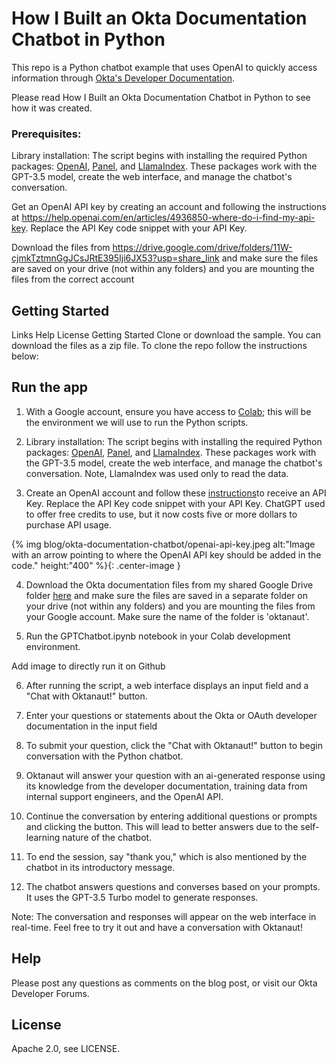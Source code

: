 # How I Built an Okta Documentation Chatbot in Python

This repo is a Python chatbot example that uses OpenAI to quickly access information through [Okta's Developer Documentation](https://developer.okta.com). 

Please read How I Built an Okta Documentation Chatbot in Python to see how it was created.

### Prerequisites:

Library installation: The script begins with installing the required Python packages: [OpenAI](https://pypi.org/project/openai/), [Panel](https://panel.holoviz.org/getting_started/installation.html), and [LlamaIndex](https://pypi.org/project/llama-index/). These packages work with the GPT-3.5 model, create the web interface, and manage the chatbot's conversation.

Get an OpenAI API key by creating an account and following the instructions at https://help.openai.com/en/articles/4936850-where-do-i-find-my-api-key. Replace the API Key code snippet with your API Key.

Download the files from https://drive.google.com/drive/folders/11W-cjmkTztmnGgJCsJRtE395Iji6JX53?usp=share_link and make sure the files are saved on your drive (not within any folders) and you are mounting the files from the correct account

## Getting Started
Links
Help
License
Getting Started
Clone or download the sample. You can download the files as a zip file. To clone the repo follow the instructions below:

## Run the app
1. With a Google account, ensure you have access to [Colab](https://colab.google/); this will be the environment we will use to run the Python scripts. 
2. Library installation: The script begins with installing the required Python packages: [OpenAI](https://pypi.org/project/openai/), [Panel](https://panel.holoviz.org/getting_started/installation.html), and [LlamaIndex](https://pypi.org/project/llama-index/). These packages work with the GPT-3.5 model, create the web interface, and manage the chatbot's conversation. Note, LlamaIndex was used only to read the data.

3. Create an OpenAI account and follow these [instructions](https://help.openai.com/en/articles/4936850-where-do-i-find-my-api-key)to receive an API Key. Replace the API Key code snippet with your API Key. ChatGPT used to offer free credits to use, but it now costs five or more dollars to purchase API usage.

{% img blog/okta-documentation-chatbot/openai-api-key.jpeg alt:"Image with an arrow pointing to where the OpenAI API key should be added in the code." height:"400" %}{: .center-image }

4. Download the Okta documentation files from my shared Google Drive folder [here](https://drive.google.com/drive/folders/11W-cjmkTztmnGgJCsJRtE395Iji6JX53?usp=share_link) and make sure the files are saved in a 
 separate folder on your drive (not within any folders) and you are mounting the files from your Google account. Make sure the name of the folder is 'oktanaut'.

5. Run the GPTChatbot.ipynb notebook in your Colab development environment.

Add image to directly run it on Github

6. After running the script, a web interface displays an input field and a "Chat with Oktanaut!" button.

7. Enter your questions or statements about the Okta or OAuth developer documentation in the input field

8. To submit your question, click the "Chat with Oktanaut!" button to begin conversation with the Python chatbot.

9. Oktanaut will answer your question with an ai-generated response using its knowledge from the developer documentation, training data from internal support engineers, and the OpenAI API.

10. Continue the conversation by entering additional questions or prompts and clicking the button. This will lead to better answers due to the self-learning nature of the chatbot.

11. To end the session, say "thank you," which is also mentioned by the chatbot in its introductory message.

12. The chatbot answers questions and converses based on your prompts. It uses the GPT-3.5 Turbo model to generate responses.

Note: The conversation and responses will appear on the web interface in real-time. Feel free to try it out and have a conversation with Oktanaut!


## Help
Please post any questions as comments on the blog post, or visit our Okta Developer Forums.

## License
Apache 2.0, see LICENSE.
